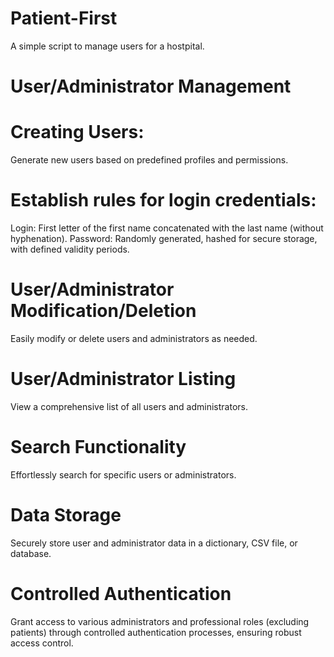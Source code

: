 # Patient-First
A simple script to manage users for a hostpital.

# User/Administrator Management
# Creating Users:
Generate new users based on predefined profiles and permissions.

# Establish rules for login credentials:

Login: First letter of the first name concatenated with the last name (without hyphenation).
Password: Randomly generated, hashed for secure storage, with defined validity periods.

# User/Administrator Modification/Deletion
Easily modify or delete users and administrators as needed.
# User/Administrator Listing
View a comprehensive list of all users and administrators.

# Search Functionality
Effortlessly search for specific users or administrators.

# Data Storage
Securely store user and administrator data in a dictionary, CSV file, or database.

# Controlled Authentication
Grant access to various administrators and professional roles (excluding patients) through controlled authentication processes, ensuring robust access control.
